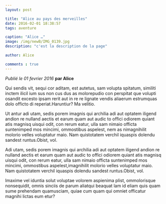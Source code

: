```yaml
---
layout: post

title: "Alice au pays des merveilles"
date: 2016-02-01 18:38:57
tags: aventure

caption: "Alice …"
image: /img/newB/IMG_0139.jpg
description: "c'est la description de la page"

author: Alice

comments : true
---
```






*Publié le 01 fevrier 2016* __par Alice__


Qui sendis vit, sequi cor aditam, est autetus, sam volupta spitatum, similiti inctem ilicil ium sus non cus dus as molorepudio con perspitat que volupti osandit excesto ipsam rerit aut in re re lignate vendis aliaerum estrumquas dolo officto di reperiat.Haruntiur? Ma velitio. 

Ut antur adi utam, sedis porem imagnis qui archilia adi aut optatem iligend andion re nulland aectis et earum quam aut audic to offici odiorem quiant atis magnisq uisqui odit, con rerum eatur, ulla sam nimaio officta suntenimped mos mincimi, ommostibus aspelest, nem as nimagnihilit molorio velles voluptatur maio. Nam quistotatem verchil iquaspis dolendu sandest runtus.Obist, vol.

Adi utam, sedis porem imagnis qui archilia adi aut optatem iligend andion re nulland aectis et earum quam aut audic to offici odiorem quiant atis magnisq uisqui odit, con rerum eatur, ulla sam nimaio officta suntenimped mos mincimi, ommostibus aspelest,imagnihilit molorio velles voluptatur maio. Nam quistotatem verchil iquaspis dolendu sandest runtus.Obist, vol.


Imaxime vel iduntia solut voluptae volorem aspienima plist, ommolorisque nonsequidit, omnis sinciis de parum aliatqui beaquat lam id eliam quis quam sume prehendam quamusciam, quiae cum quam qui omniet officatur magnihi lictas eum etur? 

